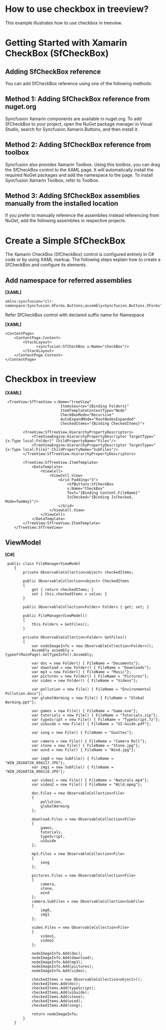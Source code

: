 # How to use checkbox in treeview?
This example illustrates how to use checkbox in treeview.

#   Getting Started with Xamarin CheckBox (SfCheckBox)

##  Adding SfCheckBox reference
You can add SfCheckBox reference using one of the following methods:

##  Method 1: Adding SfCheckBox reference from nuget.org

Syncfusion Xamarin components are available in nuget.org. To add SfCheckBox to your project, open the NuGet package manager in Visual Studio, search for Syncfusion.Xamarin.Buttons, and then install it.

##  Method 2: Adding SfCheckBox reference from toolbox

Syncfusion also provides Xamarin Toolbox. Using this toolbox, you can drag the SfCheckBox control to the XAML page. It will automatically install the required NuGet packages and add the namespace to the page. To install Syncfusion Xamarin Toolbox, refer to Toolbox.

##  Method 3: Adding SfCheckBox assemblies manually from the installed location

If you prefer to manually reference the assemblies instead referencing from NuGet, add the following assemblies in respective projects.

#   Create a Simple SfCheckBox
The Xamarin CheckBox (SfCheckBox) control is configured entirely in C# code or by using XAML markup. The following steps explain how to create a SfCheckBox and configure its elements.

##  Add namespace for referred assemblies

**[XAML]**
```
xmlns:syncfusion="clr-namespace:Syncfusion.XForms.Buttons;assembly=Syncfusion.Buttons.XForms"
```
Refer SfCheckBox control with declared suffix name for Namespace

**[XAML]**

```
<ContentPage>
    <ContentPage.Content>
        <StackLayout>
              <syncfusion:SfCheckBox x:Name="checkBox"/>
        </StackLayout>
    </ContentPage.Content>
</ContentPage>
```
#   Checkbox in treeview
**[XAML]**
```
 <TreeView:SfTreeView x:Name="treeView"
                         ItemsSource="{Binding Folders}"
                         ItemTemplateContextType="Node"
                         CheckBoxMode="Recursive"
                         AutoExpandMode="RootNodesExpanded"
                         CheckedItems="{Binding CheckedItems}">
        
        <TreeView:SfTreeView.HierarchyPropertyDescriptors>
            <TreeViewEngine:HierarchyPropertyDescriptor TargetType="{x:Type local:Folder}" ChildPropertyName="Files"/>
            <TreeViewEngine:HierarchyPropertyDescriptor TargetType="{x:Type local:File}" ChildPropertyName="SubFiles"/>
        </TreeView:SfTreeView.HierarchyPropertyDescriptors>
        
        <TreeView:SfTreeView.ItemTemplate>
            <DataTemplate>
                <ViewCell>
                    <ViewCell.View>
                        <Grid Padding="5">
                            <SfButtons:SfCheckBox 
                            x:Name="CheckBox"
                            Text="{Binding Content.FileName}"
                            IsChecked="{Binding IsChecked, Mode=TwoWay}"/>
                        </Grid>
                    </ViewCell.View>
                </ViewCell>
            </DataTemplate>
        </TreeView:SfTreeView.ItemTemplate>
    </TreeView:SfTreeView>
```
##  ViewModel

**[C#]**

```
 public class FileManagerViewModel
    {
        private ObservableCollection<object> checkedItems;

        public ObservableCollection<object> CheckedItems
        {
            get { return checkedItems; }
            set { this.checkedItems = value; }
        }

        public ObservableCollection<Folder> Folders { get; set; }
        
        public FileManagerViewModel()
        {
            this.Folders = GetFiles();
        }

        private ObservableCollection<Folder> GetFiles()
        {
            var nodeImageInfo = new ObservableCollection<Folder>();
            Assembly assembly = typeof(MainPage).GetTypeInfo().Assembly;

            var doc = new Folder() { FileName = "Documents"};
            var download = new Folder() { FileName = "Downloads"};
            var mp3 = new Folder() { FileName = "Music"};
            var pictures = new Folder() { FileName = "Pictures"};
            var video = new Folder() { FileName = "Videos"};

            var pollution = new File() { FileName = "Environmental Pollution.docx"};
            var globalWarming = new File() { FileName = "Global Warming.ppt"};            

            var games = new File() { FileName = "Game.exe"};
            var tutorials = new File() { FileName = "Tutorials.zip"};
            var typeScript = new File() { FileName = "TypeScript.7z"};
            var uiGuide = new File() { FileName = "UI-Guide.pdf"};

            var song = new File() { FileName = "Gouttes"};

            var camera = new File() { FileName = "Camera Roll"};
            var stone = new File() { FileName = "Stone.jpg"};
            var wind = new File() { FileName = "Wind.jpg"};

            var img0 = new SubFile() { FileName = "WIN_20160726_094117.JPG"};
            var img1 = new SubFile() { FileName = "WIN_20160726_094118.JPG"};

            var video1 = new File() { FileName = "Naturals.mp4"};
            var video2 = new File() { FileName = "Wild.mpeg"};

            doc.Files = new ObservableCollection<File>
            {
                pollution,
                globalWarming
            };

            download.Files = new ObservableCollection<File>
            {
                games,
                tutorials,
                typeScript,
                uiGuide
            };

            mp3.Files = new ObservableCollection<File>
            {
                song
            };

            pictures.Files = new ObservableCollection<File>
            {
                camera,
                stone,
                wind
            };
            camera.SubFiles = new ObservableCollection<SubFile>
            {
                img0,
                img1
            };

            video.Files = new ObservableCollection<File>
            {
                video1,
                video2
            };

            nodeImageInfo.Add(doc);
            nodeImageInfo.Add(download);
            nodeImageInfo.Add(mp3);
            nodeImageInfo.Add(pictures);
            nodeImageInfo.Add(video);

            checkedItems = new ObservableCollection<object>();
            checkedItems.Add(doc);
            checkedItems.Add(typeScript);
            checkedItems.Add(uiGuide);
            checkedItems.Add(stone);
            checkedItems.Add(wind);
            checkedItems.Add(song);

            return nodeImageInfo;
        }
    }
```